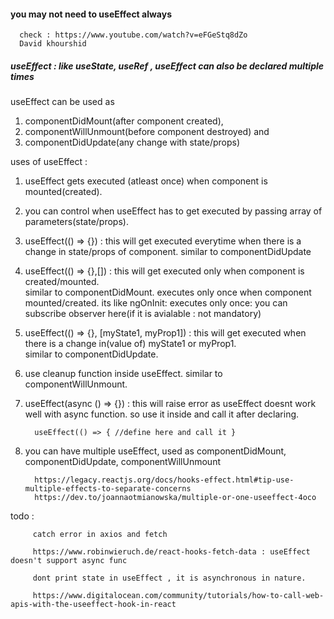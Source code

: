 #### you may not need to useEffect always

      check : https://www.youtube.com/watch?v=eFGeStq8dZo
      David khourshid

##### useEffect : like useState, useRef , useEffect can also be declared multiple times

useEffect can be used as  
1. componentDidMount(after component created), 
2. componentWillUnmount(before component destroyed) and 
3. componentDidUpdate(any change with state/props)

uses of useEffect : 

1. useEffect gets executed (atleast once) when component is mounted(created). 

2. you can control when useEffect has to get executed by passing array of parameters(state/props).  

3. useEffect(() => {}) : this will get executed everytime when there is a change in state/props of component. 
   similar to componentDidUpdate

4. useEffect(() => {},[]) : this will get executed only when component is created/mounted.  
   similar to componentDidMount. executes only once when component mounted/created.
   its like ngOnInit: executes only once: you can subscribe observer here(if it is avialable : not mandatory)

5. useEffect(() => {}, [myState1, myProp1]) : this will get executed when there is a change in(value of) myState1 or myProp1.  
   similar to componentDidUpdate.

6. use cleanup function inside useEffect. similar to componentWillUnmount.

7. useEffect(async () => {}) : this will raise error as useEffect doesnt work well with async function. 
   so use it inside and call it after declaring.

         useEffect(() => { //define here and call it }
8. you can have multiple useEffect, used as componentDidMount, componentDidUpdate, componentWillUnmount

         https://legacy.reactjs.org/docs/hooks-effect.html#tip-use-multiple-effects-to-separate-concerns
         https://dev.to/joannaotmianowska/multiple-or-one-useeffect-4oco


todo : 

         catch error in axios and fetch
         
         https://www.robinwieruch.de/react-hooks-fetch-data : useEffect doesn't support async func
         
         dont print state in useEffect , it is asynchronous in nature.
         
         https://www.digitalocean.com/community/tutorials/how-to-call-web-apis-with-the-useeffect-hook-in-react
